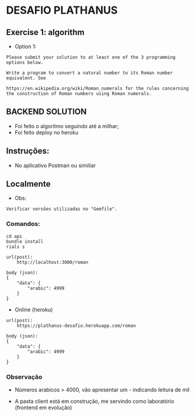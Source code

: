 # DESAFIO PLATHANUS

## Exercise 1: algorithm
* Option 1:
```
Please submit your solution to at least one of the 3 programming options below. 

Write a program to convert a natural number to its Roman number equivalent. See

https://en.wikipedia.org/wiki/Roman_numerals for the rules concerning the construction of Roman numbers using Roman numerals.

```

## BACKEND SOLUTION
* Foi feito o algoritmo seguindo até a milhar;
* Foi feito deploy no heroku
## Instruções:
* No aplicativo Postman ou similiar

## Localmente
* Obs:
```
Verificar versões utilizadas no "Gemfile".
```
### Comandos:
```
cd api
bundle install
rials s
```

```
url(post):
	http://localhost:3000/roman

body (json):
{
	"data": {
		"arabic": 4999
	}
}
```

* Online (heroku)
```
url(post):
	https://plathanus-desafio.herokuapp.com/roman

body (json):
{
	"data": {
		"arabic": 4999
	}
}
```

### Observação
* Números arabicos > 4000, vão apresentar um - indicando leitura de mil

* A pasta client está em construção, me servindo como laboratório (frontend em evolução)